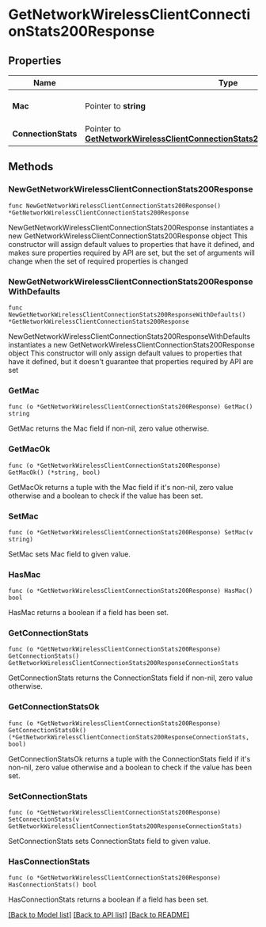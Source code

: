 # GetNetworkWirelessClientConnectionStats200Response

## Properties

Name | Type | Description | Notes
------------ | ------------- | ------------- | -------------
**Mac** | Pointer to **string** | MAC address of the client | [optional] 
**ConnectionStats** | Pointer to [**GetNetworkWirelessClientConnectionStats200ResponseConnectionStats**](GetNetworkWirelessClientConnectionStats200ResponseConnectionStats.md) |  | [optional] 

## Methods

### NewGetNetworkWirelessClientConnectionStats200Response

`func NewGetNetworkWirelessClientConnectionStats200Response() *GetNetworkWirelessClientConnectionStats200Response`

NewGetNetworkWirelessClientConnectionStats200Response instantiates a new GetNetworkWirelessClientConnectionStats200Response object
This constructor will assign default values to properties that have it defined,
and makes sure properties required by API are set, but the set of arguments
will change when the set of required properties is changed

### NewGetNetworkWirelessClientConnectionStats200ResponseWithDefaults

`func NewGetNetworkWirelessClientConnectionStats200ResponseWithDefaults() *GetNetworkWirelessClientConnectionStats200Response`

NewGetNetworkWirelessClientConnectionStats200ResponseWithDefaults instantiates a new GetNetworkWirelessClientConnectionStats200Response object
This constructor will only assign default values to properties that have it defined,
but it doesn't guarantee that properties required by API are set

### GetMac

`func (o *GetNetworkWirelessClientConnectionStats200Response) GetMac() string`

GetMac returns the Mac field if non-nil, zero value otherwise.

### GetMacOk

`func (o *GetNetworkWirelessClientConnectionStats200Response) GetMacOk() (*string, bool)`

GetMacOk returns a tuple with the Mac field if it's non-nil, zero value otherwise
and a boolean to check if the value has been set.

### SetMac

`func (o *GetNetworkWirelessClientConnectionStats200Response) SetMac(v string)`

SetMac sets Mac field to given value.

### HasMac

`func (o *GetNetworkWirelessClientConnectionStats200Response) HasMac() bool`

HasMac returns a boolean if a field has been set.

### GetConnectionStats

`func (o *GetNetworkWirelessClientConnectionStats200Response) GetConnectionStats() GetNetworkWirelessClientConnectionStats200ResponseConnectionStats`

GetConnectionStats returns the ConnectionStats field if non-nil, zero value otherwise.

### GetConnectionStatsOk

`func (o *GetNetworkWirelessClientConnectionStats200Response) GetConnectionStatsOk() (*GetNetworkWirelessClientConnectionStats200ResponseConnectionStats, bool)`

GetConnectionStatsOk returns a tuple with the ConnectionStats field if it's non-nil, zero value otherwise
and a boolean to check if the value has been set.

### SetConnectionStats

`func (o *GetNetworkWirelessClientConnectionStats200Response) SetConnectionStats(v GetNetworkWirelessClientConnectionStats200ResponseConnectionStats)`

SetConnectionStats sets ConnectionStats field to given value.

### HasConnectionStats

`func (o *GetNetworkWirelessClientConnectionStats200Response) HasConnectionStats() bool`

HasConnectionStats returns a boolean if a field has been set.


[[Back to Model list]](../README.md#documentation-for-models) [[Back to API list]](../README.md#documentation-for-api-endpoints) [[Back to README]](../README.md)



